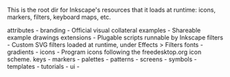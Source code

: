 This is the root dir for Inkscape's resources that it loads at runtime: 
icons, markers, filters, keyboard maps, etc.

attributes - 
branding   - Official visual collateral
examples   - Shareable example drawings
extensions - Plugable scripts runnable by Inkscape
filters    - Custom SVG filters loaded at runtime, under Effects > Filters
fonts      - 
gradients  - 
icons      - Program icons following the freedesktop.org icon scheme.
keys       - 
markers    - 
palettes   - 
patterns   - 
screens    - 
symbols    - 
templates  - 
tutorials  - 
ui         - 
